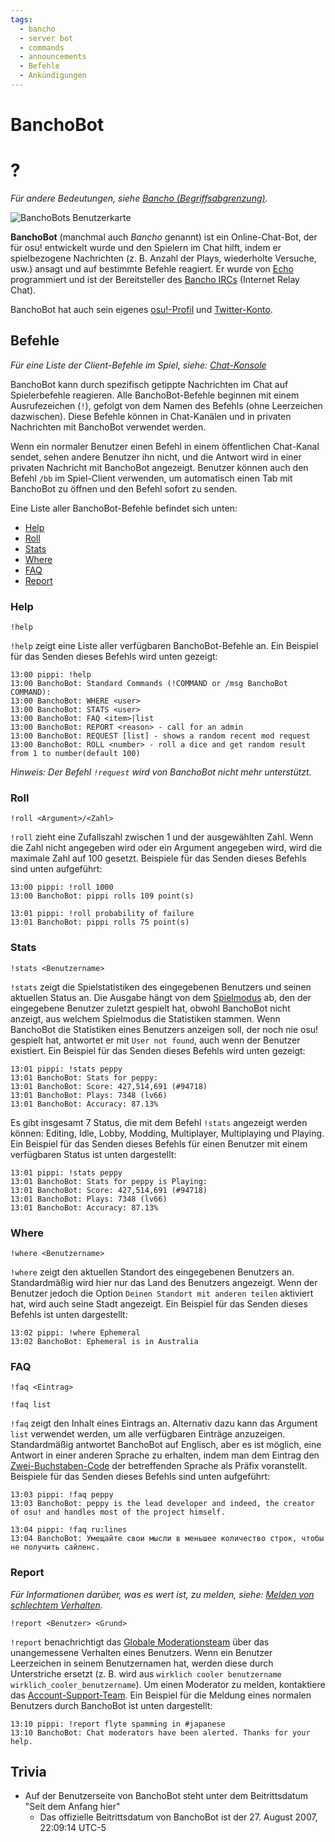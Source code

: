 ```yaml
---
tags:
  - bancho
  - server bot
  - commands
  - announcements
  - Befehle
  - Ankündigungen
---
```


# BanchoBot
# ?

*Für andere Bedeutungen, siehe [Bancho (Begriffsabgrenzung)](/wiki/Disambiguation/Bancho).*

![BanchoBots Benutzerkarte](img/BanchoBot.jpg "BanchoBots Benutzerkarte")

**BanchoBot** (manchmal auch *Bancho* genannt) ist ein Online-Chat-Bot, der für osu! entwickelt wurde und den Spielern im Chat hilft, indem er spielbezogene Nachrichten (z. B. Anzahl der Plays, wiederholte Versuche, usw.) ansagt und auf bestimmte Befehle reagiert. Er wurde von [Echo](https://osu.ppy.sh/users/431) programmiert und ist der Bereitsteller des [Bancho IRCs](/wiki/Community/Internet_Relay_Chat) (Internet Relay Chat).

BanchoBot hat auch sein eigenes [osu!-Profil](https://osu.ppy.sh/users/3) und [Twitter-Konto](https://twitter.com/banchoboat).

## Befehle

*Für eine Liste der Client-Befehle im Spiel, siehe: [Chat-Konsole](/wiki/Client/Interface/Chat_console#liste-an-chatbefehlen)*

BanchoBot kann durch spezifisch getippte Nachrichten im Chat auf Spielerbefehle reagieren. Alle BanchoBot-Befehle beginnen mit einem Ausrufezeichen (`!`), gefolgt von dem Namen des Befehls (ohne Leerzeichen dazwischen). Diese Befehle können in Chat-Kanälen und in privaten Nachrichten mit BanchoBot verwendet werden.

Wenn ein normaler Benutzer einen Befehl in einem öffentlichen Chat-Kanal sendet, sehen andere Benutzer ihn nicht, und die Antwort wird in einer privaten Nachricht mit BanchoBot angezeigt. Benutzer können auch den Befehl `/bb` im Spiel-Client verwenden, um automatisch einen Tab mit BanchoBot zu öffnen und den Befehl sofort zu senden.

Eine Liste aller BanchoBot-Befehle befindet sich unten:

- [Help](#help)
- [Roll](#roll)
- [Stats](#stats)
- [Where](#where)
- [FAQ](#faq)
- [Report](#report)

### Help

```
!help
```

`!help` zeigt eine Liste aller verfügbaren BanchoBot-Befehle an. Ein Beispiel für das Senden dieses Befehls wird unten gezeigt:

```
13:00 pippi: !help
13:00 BanchoBot: Standard Commands (!COMMAND or /msg BanchoBot COMMAND):
13:00 BanchoBot: WHERE <user>
13:00 BanchoBot: STATS <user>
13:00 BanchoBot: FAQ <item>|list
13:00 BanchoBot: REPORT <reason> - call for an admin
13:00 BanchoBot: REQUEST [list] - shows a random recent mod request
13:00 BanchoBot: ROLL <number> - roll a dice and get random result from 1 to number(default 100)
```

<!--note for editors: the code block above reflects the exact response from banchobot -->

*Hinweis: Der Befehl `!request` wird von BanchoBot nicht mehr unterstützt.*

### Roll

```
!roll <Argument>/<Zahl>
```

`!roll` zieht eine Zufallszahl zwischen 1 und der ausgewählten Zahl. Wenn die Zahl nicht angegeben wird oder ein Argument angegeben wird, wird die maximale Zahl auf 100 gesetzt. Beispiele für das Senden dieses Befehls sind unten aufgeführt:

```
13:00 pippi: !roll 1000
13:00 BanchoBot: pippi rolls 109 point(s)
```

```
13:01 pippi: !roll probability of failure
13:01 BanchoBot: pippi rolls 75 point(s)
```

### Stats

```
!stats <Benutzername>
```

`!stats` zeigt die Spielstatistiken des eingegebenen Benutzers und seinen aktuellen Status an. Die Ausgabe hängt von dem [Spielmodus](/wiki/Game_mode) ab, den der eingegebene Benutzer zuletzt gespielt hat, obwohl BanchoBot nicht anzeigt, aus welchem Spielmodus die Statistiken stammen. Wenn BanchoBot die Statistiken eines Benutzers anzeigen soll, der noch nie osu! gespielt hat, antwortet er mit `User not found`, auch wenn der Benutzer existiert. Ein Beispiel für das Senden dieses Befehls wird unten gezeigt:

```
13:01 pippi: !stats peppy
13:01 BanchoBot: Stats for peppy:
13:01 BanchoBot: Score: 427,514,691 (#94718)
13:01 BanchoBot: Plays: 7348 (lv66)
13:01 BanchoBot: Accuracy: 87.13%
```

Es gibt insgesamt 7 Status, die mit dem Befehl `!stats` angezeigt werden können: Editing, Idle, Lobby, Modding, Multiplayer, Multiplaying und Playing. Ein Beispiel für das Senden dieses Befehls für einen Benutzer mit einem verfügbaren Status ist unten dargestellt:

```
13:01 pippi: !stats peppy
13:01 BanchoBot: Stats for peppy is Playing:
13:01 BanchoBot: Score: 427,514,691 (#94718)
13:01 BanchoBot: Plays: 7348 (lv66)
13:01 BanchoBot: Accuracy: 87.13%
```

### Where

```
!where <Benutzername>
```

`!where` zeigt den aktuellen Standort des eingegebenen Benutzers an. Standardmäßig wird hier nur das Land des Benutzers angezeigt. Wenn der Benutzer jedoch die Option `Deinen Standort mit anderen teilen` aktiviert hat, wird auch seine Stadt angezeigt. Ein Beispiel für das Senden dieses Befehls ist unten dargestellt:

```
13:02 pippi: !where Ephemeral
13:02 BanchoBot: Ephemeral is in Australia
```

### FAQ

```
!faq <Eintrag>
```

```
!faq list
```

`!faq` zeigt den Inhalt eines Eintrags an. Alternativ dazu kann das Argument `list` verwendet werden, um alle verfügbaren Einträge anzuzeigen. Standardmäßig antwortet BanchoBot auf Englisch, aber es ist möglich, eine Antwort in einer anderen Sprache zu erhalten, indem man dem Eintrag den [Zwei-Buchstaben-Code](/wiki/Article_styling_criteria/Formatting#locales) der betreffenden Sprache als Präfix voranstellt. Beispiele für das Senden dieses Befehls sind unten aufgeführt:

```
13:03 pippi: !faq peppy
13:03 BanchoBot: peppy is the lead developer and indeed, the creator of osu! and handles most of the project himself.
```

```
13:04 pippi: !faq ru:lines
13:04 BanchoBot: Умещайте свои мысли в меньшее количество строк, чтобы не получить сайленс.
```

### Report

*Für Informationen darüber, was es wert ist, zu melden, siehe: [Melden von schlechtem Verhalten](/wiki/Reporting_bad_behaviour).*

```
!report <Benutzer> <Grund>
```

`!report` benachrichtigt das [Globale Moderationsteam](/wiki/People/The_Team/Global_Moderation_Team) über das unangemessene Verhalten eines Benutzers. Wenn ein Benutzer Leerzeichen in seinem Benutzernamen hat, werden diese durch Unterstriche ersetzt (z. B. wird aus `wirklich cooler benutzername` `wirklich_cooler_benutzername`). Um einen Moderator zu melden, kontaktiere das [Account-Support-Team](/wiki/People/The_Team/Account_support_team#support@ppy.sh). Ein Beispiel für die Meldung eines normalen Benutzers durch BanchoBot ist unten dargestellt:

```
13:10 pippi: !report flyte spamming in #japanese
13:10 BanchoBot: Chat moderators have been alerted. Thanks for your help.
```

## Trivia

- Auf der Benutzerseite von BanchoBot steht unter dem Beitrittsdatum "Seit dem Anfang hier"
  - Das offizielle Beitrittsdatum von BanchoBot ist der 27. August 2007, 22:09:14 UTC-5
